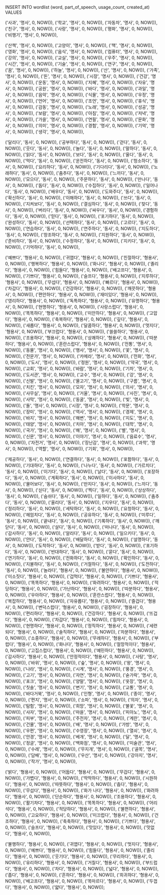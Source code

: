 INSERT INTO wordlist (word, part_of_speech, usage_count, created_at) VALUES

('사과', '명사', 0, NOW()),
('학교', '명사', 0, NOW()),
('자동차', '명사', 0, NOW()),
('친구', '명사', 0, NOW()),
('사랑', '명사', 0, NOW()),
('평화', '명사', 0, NOW()),
('비행기', '명사', 0, NOW()),

('산책', '명사', 0, NOW()),
('고양이', '명사', 0, NOW()),
('책', '명사', 0, NOW()),
('영화', '명사', 0, NOW()),
('음식', '명사', 0, NOW()),
('컴퓨터', '명사', 0, NOW()),
('강의', '명사', 0, NOW()),
('교실', '명사', 0, NOW()),
('우주', '명사', 0, NOW()),
('시간', '명사', 0, NOW()),
('기술', '명사', 0, NOW()),
('연구', '명사', 0, NOW()),
('꿈', '명사', 0, NOW()),
('하늘', '명사', 0, NOW()),
('산', '명사', 0, NOW()),
('가족', '명사', 0, NOW()),
('돈', '명사', 0, NOW()),
('시장', '명사', 0, NOW()),
('건강', '명사', 0, NOW()),
('운동', '명사', 0, NOW()),
('지혜', '명사', 0, NOW()),
('자유', '명사', 0, NOW()),
('공원', '명사', 0, NOW()),
('바다', '명사', 0, NOW()),
('과일', '명사', 0, NOW()),
('음악', '명사', 0, NOW()),
('식물', '명사', 0, NOW()),
('우정', '명사', 0, NOW()),
('언어', '명사', 0, NOW()),
('조언', '명사', 0, NOW()),
('휴식', '명사', 0, NOW()),
('감동', '명사', 0, NOW()),
('노래', '명사', 0, NOW()),
('성공', '명사', 0, NOW()),
('보람', '명사', 0, NOW()),
('아침', '명사', 0, NOW()),
('저녁', '명사', 0, NOW()),
('가을', '명사', 0, NOW()),
('연필', '명사', 0, NOW()),
('문화', '명사', 0, NOW()),
('의미', '명사', 0, NOW()),
('경험', '명사', 0, NOW()),
('기억', '명사', 0, NOW()),
('생각', '명사', 0, NOW()),

('달리다', '동사', 0, NOW()),
('공부하다', '동사', 0, NOW()),
('걷다', '동사', 0, NOW()),
('웃다', '동사', 0, NOW()),
('놀다', '동사', 0, NOW()),
('말하다', '동사', 0, NOW()),
('읽다', '동사', 0, NOW()),
('보다', '동사', 0, NOW()),
('울다', '동사', 0, NOW()),
('먹다', '동사', 0, NOW()),
('운전하다', '동사', 0, NOW()),
('청소하다', '동사', 0, NOW()),
('요리하다', '동사', 0, NOW()),
('기다리다', '동사', 0, NOW()),
('노래하다', '동사', 0, NOW()),
('춤추다', '동사', 0, NOW()),
('느끼다', '동사', 0, NOW()),
('모으다', '동사', 0, NOW()),
('주문하다', '동사', 0, NOW()),
('만나다', '동사', 0, NOW()),
('돕다', '동사', 0, NOW()),
('수집하다', '동사', 0, NOW()),
('일어나다', '동사', 0, NOW()),
('배우다', '동사', 0, NOW()),
('도와주다', '동사', 0, NOW()),
('확신하다', '동사', 0, NOW()),
('이해하다', '동사', 0, NOW()),
('쓰다', '동사', 0, NOW()),
('지켜보다', '동사', 0, NOW()),
('결심하다', '동사', 0, NOW()),
('찾다', '동사', 0, NOW()),
('버리다', '동사', 0, NOW()),
('싸우다', '동사', 0, NOW()),
('경험하다', '동사', 0, NOW()),
('믿다', '동사', 0, NOW()),
('포기하다', '동사', 0, NOW()),
('완성하다', '동사', 0, NOW()),
('선택하다', '동사', 0, NOW()),
('고르다', '동사', 0, NOW()),
('연습하다', '동사', 0, NOW()),
('연주하다', '동사', 0, NOW()),
('지도하다', '동사', 0, NOW()),
('창조하다', '동사', 0, NOW()),
('지원하다', '동사', 0, NOW()),
('준비하다', '동사', 0, NOW()),
('수정하다', '동사', 0, NOW()),
('지키다', '동사', 0, NOW()),
('기억하다', '동사', 0, NOW()),

('예쁘다', '형용사', 0, NOW()),
('귀엽다', '형용사', 0, NOW()),
('친절하다', '형용사', 0, NOW()),
('행복하다', '형용사', 0, NOW()),
('화나다', '형용사', 0, NOW()),
('졸리다', '형용사', 0, NOW()),
('힘들다', '형용사', 0, NOW()),
('배고프다', '형용사', 0, NOW()),
('기쁘다', '형용사', 0, NOW()),
('슬프다', '형용사', 0, NOW()),
('지루하다', '형용사', 0, NOW()),
('무섭다', '형용사', 0, NOW()),
('빠르다', '형용사', 0, NOW()),
('차갑다', '형용사', 0, NOW()),
('건강하다', '형용사', 0, NOW()),
('깨끗하다', '형용사', 0, NOW()),
('편안하다', '형용사', 0, NOW()),
('재미있다', '형용사', 0, NOW()),
('영리하다', '형용사', 0, NOW()),
('독특하다', '형용사', 0, NOW()),
('유명하다', '형용사', 0, NOW()),
('현명하다', '형용사', 0, NOW()),
('사랑스럽다', '형용사', 0, NOW()),
('똑똑하다', '형용사', 0, NOW()),
('미안하다', '형용사', 0, NOW()),
('고맙다', '형용사', 0, NOW()),
('축복하다', '형용사', 0, NOW()),
('깊다', '형용사', 0, NOW()),
('새롭다', '형용사', 0, NOW()),
('달콤하다', '형용사', 0, NOW()),
('멋지다', '형용사', 0, NOW()),
('부끄럽다', '형용사', 0, NOW()),
('쓸쓸하다', '형용사', 0, NOW()),
('조용하다', '형용사', 0, NOW()),
('상쾌하다', '형용사', 0, NOW()),
('따분하다', '형용사', 0, NOW()),
('혼란스럽다', '형용사', 0, NOW()),
('전통', '명사', 0, NOW()),
('동물', '명사', 0, NOW()),
('행사', '명사', 0, NOW()),
('꽃', '명사', 0, NOW()),
('전문가', '명사', 0, NOW()),
('카메라', '명사', 0, NOW()),
('전화', '명사', 0, NOW()),
('도시', '명사', 0, NOW()),
('정원', '명사', 0, NOW()),
('약국', '명사', 0, NOW()),
('교회', '명사', 0, NOW()),
('바람', '명사', 0, NOW()),
('기차', '명사', 0, NOW()),
('도서관', '명사', 0, NOW()),
('교수', '명사', 0, NOW()),
('강', '명사', 0, NOW()),
('신발', '명사', 0, NOW()),
('물고기', '명사', 0, NOW()),
('구름', '명사', 0, NOW()),
('치킨', '명사', 0, NOW()),
('모자', '명사', 0, NOW()),
('의사', '명사', 0, NOW()),
('사무실', '명사', 0, NOW()),
('거울', '명사', 0, NOW()),
('사진', '명사', 0, NOW()),
('사막', '명사', 0, NOW()),
('동굴', '명사', 0, NOW()),
('빛', '명사', 0, NOW()),
('돌', '명사', 0, NOW()),
('시장', '명사', 0, NOW()),
('학문', '명사', 0, NOW()),
('장미', '명사', 0, NOW()),
('역사', '명사', 0, NOW()),
('경제', '명사', 0, NOW()),
('바지', '명사', 0, NOW()),
('해변', '명사', 0, NOW()),
('지도', '명사', 0, NOW()),
('태양', '명사', 0, NOW()),
('치아', '명사', 0, NOW()),
('대학', '명사', 0, NOW()),
('국가', '명사', 0, NOW()),
('해', '명사', 0, NOW()),
('별', '명사', 0, NOW()),
('신문', '명사', 0, NOW()),
('이야기', '명사', 0, NOW()),
('음료수', '명사', 0, NOW()),
('자전거', '명사', 0, NOW()),
('장난감', '명사', 0, NOW()),
('과학', '명사', 0, NOW()),
('역할', '명사', 0, NOW()),
('기회', '명사', 0, NOW()),

('제공하다', '동사', 0, NOW()),
('연결하다', '동사', 0, NOW()),
('포함하다', '동사', 0, NOW()),
('기대하다', '동사', 0, NOW()),
('나누다', '동사', 0, NOW()),
('가르치다', '동사', 0, NOW()),
('이기다', '동사', 0, NOW()),
('날다', '동사', 0, NOW()),
('포장하다', '동사', 0, NOW()),
('계획하다', '동사', 0, NOW()),
('이사하다', '동사', 0, NOW()),
('물어보다', '동사', 0, NOW()),
('만지다', '동사', 0, NOW()),
('느끼다', '동사', 0, NOW()),
('싣다', '동사', 0, NOW()),
('찍다', '동사', 0, NOW()),
('상상하다', '동사', 0, NOW()),
('숨쉬다', '동사', 0, NOW()),
('일하다', '동사', 0, NOW()),
('춤추다', '동사', 0, NOW()),
('울리다', '동사', 0, NOW()),
('지우다', '동사', 0, NOW()),
('정리하다', '동사', 0, NOW()),
('세탁하다', '동사', 0, NOW()),
('요청하다', '동사', 0, NOW()),
('헤엄치다', '동사', 0, NOW()),
('공유하다', '동사', 0, NOW()),
('미루다', '동사', 0, NOW()),
('끝내다', '동사', 0, NOW()),
('기록하다', '동사', 0, NOW()),
('깨닫다', '동사', 0, NOW()),
('살다', '동사', 0, NOW()),
('떠나다', '동사', 0, NOW()),
('감사하다', '동사', 0, NOW()),
('알리다', '동사', 0, NOW()),
('일으키다', '동사', 0, NOW()),
('안다', '동사', 0, NOW()),
('배달하다', '동사', 0, NOW()),
('설명하다', '동사', 0, NOW()),
('도착하다', '동사', 0, NOW()),
('받다', '동사', 0, NOW()),
('포기하다', '동사', 0, NOW()),
('반대하다', '동사', 0, NOW()),
('묻다', '동사', 0, NOW()),
('연기하다', '동사', 0, NOW()),
('전화하다', '동사', 0, NOW()),
('확인하다', '동사', 0, NOW()),
('지불하다', '동사', 0, NOW()),
('거절하다', '동사', 0, NOW()),
('도전하다', '동사', 0, NOW()),
('놀라다', '형용사', 0, NOW()),
('불안하다', '형용사', 0, NOW()),
('미소짓다', '형용사', 0, NOW()),
('겁먹다', '형용사', 0, NOW()),
('기쁘다', '형용사', 0, NOW()),
('똑똑하다', '형용사', 0, NOW()),
('화려하다', '형용사', 0, NOW()),
('적당하다', '형용사', 0, NOW()),
('가난하다', '형용사', 0, NOW()),
('따분하다', '형용사', 0, NOW()),
('우아하다', '형용사', 0, NOW()),
('혼란스럽다', '형용사', 0, NOW()),
('복잡하다', '형용사', 0, NOW()),
('자유롭다', '형용사', 0, NOW()),
('즐겁다', '형용사', 0, NOW()),
('변덕스럽다', '형용사', 0, NOW()),
('굉장하다', '형용사', 0, NOW()),
('편리하다', '형용사', 0, NOW()),
('건강하다', '형용사', 0, NOW()),
('뜨겁다', '형용사', 0, NOW()),
('차갑다', '형용사', 0, NOW()),
('힘차다', '형용사', 0, NOW()),
('현명하다', '형용사', 0, NOW()),
('정직하다', '형용사', 0, NOW()),
('세련되다', '형용사', 0, NOW()),
('솔직하다', '형용사', 0, NOW()),
('차분하다', '형용사', 0, NOW()),
('소중하다', '형용사', 0, NOW()),
('무례하다', '형용사', 0, NOW()),
('부럽다', '형용사', 0, NOW()),
('화나다', '형용사', 0, NOW()),
('절망적이다', '형용사', 0, NOW()),
('고집스럽다', '형용사', 0, NOW()),
('예민하다', '형용사', 0, NOW()),
('감사하다', '형용사', 0, NOW()),
('안정적이다', '형용사', 0, NOW()),
('사탕', '명사', 0, NOW()),
('바위', '명사', 0, NOW()),
('숲', '명사', 0, NOW()),
('왕', '명사', 0, NOW()),
('나라', '명사', 0, NOW()),
('시계', '명사', 0, NOW()),
('풍경', '명사', 0, NOW()),
('고기', '명사', 0, NOW()),
('자연', '명사', 0, NOW()),
('숟가락', '명사', 0, NOW()),
('포크', '명사', 0, NOW()),
('양말', '명사', 0, NOW()),
('옷장', '명사', 0, NOW()),
('칫솔', '명사', 0, NOW()),
('변기', '명사', 0, NOW()),
('교통', '명사', 0, NOW()),
('바다거북', '명사', 0, NOW()),
('인형', '명사', 0, NOW()),
('종이', '명사', 0, NOW()),
('편지', '명사', 0, NOW()),
('소파', '명사', 0, NOW()),
('의자', '명사', 0, NOW()),
('탐험', '명사', 0, NOW()),
('희망', '명사', 0, NOW()),
('불꽃', '명사', 0, NOW()),
('사자', '명사', 0, NOW()),
('마을', '명사', 0, NOW()),
('피아노', '명사', 0, NOW()),
('피부', '명사', 0, NOW()),
('주전자', '명사', 0, NOW()),
('계란', '명사', 0, NOW()),
('건물', '명사', 0, NOW()),
('배', '명사', 0, NOW()),
('가방', '명사', 0, NOW()),
('우편', '명사', 0, NOW()),
('수영장', '명사', 0, NOW()),
('열쇠', '명사', 0, NOW()),
('안경', '명사', 0, NOW()),
('베개', '명사', 0, NOW()),
('달', '명사', 0, NOW()),
('정글', '명사', 0, NOW()),
('백화점', '명사', 0, NOW()),
('미술관', '명사', 0, NOW()),
('수레', '명사', 0, NOW()),
('무지개', '명사', 0, NOW()),
('골목', '명사', 0, NOW()),
('담배', '명사', 0, NOW()),
('우산', '명사', 0, NOW()),
('강아지', '명사', 0, NOW()),
('작가', '명사', 0, NOW()),

('밝다', '형용사', 0, NOW()),
('어둡다', '형용사', 0, NOW()),
('무겁다', '형용사', 0, NOW()),
('가볍다', '형용사', 0, NOW()),
('딱딱하다', '형용사', 0, NOW()),
('시원하다', '형용사', 0, NOW()),
('따뜻하다', '형용사', 0, NOW()),
('춥다', '형용사', 0, NOW()),
('무섭다', '형용사', 0, NOW()),
('화가 나다', '형용사', 0, NOW()),
('화려하다', '형용사', 0, NOW()),
('단순하다', '형용사', 0, NOW()),
('조용하다', '형용사', 0, NOW()),
('활기차다', '형용사', 0, NOW()),
('똑똑하다', '형용사', 0, NOW()),
('어리석다', '형용사', 0, NOW()),
('적당하다', '형용사', 0, NOW()),
('불편하다', '형용사', 0, NOW()),
('고요하다', '형용사', 0, NOW()),
('미끄럽다', '형용사', 0, NOW()),
('건조하다', '형용사', 0, NOW()),
('축축하다', '형용사', 0, NOW()),
('기쁘다', '형용사', 0, NOW()),
('슬프다', '형용사', 0, NOW()),
('맛있다', '형용사', 0, NOW()),
('맛없다', '형용사', 0, NOW()),

('불행하다', '형용사', 0, NOW()),
('귀엽다', '형용사', 0, NOW()),
('멋지다', '형용사', 0, NOW()),
('예쁘다', '형용사', 0, NOW()),
('힘들다', '형용사', 0, NOW()),
('졸리다', '형용사', 0, NOW()),
('웃기다', '형용사', 0, NOW()),
('무리하다', '형용사', 0, NOW()),
('유리하다', '형용사', 0, NOW()),
('거칠다', '형용사', 0, NOW()),
('부드럽다', '형용사', 0, NOW()),
('차다', '형용사', 0, NOW()),
('넓다', '형용사', 0, NOW()),
('좁다', '형용사', 0, NOW()),
('흔하다', '형용사', 0, NOW()),
('희귀하다', '형용사', 0, NOW()),
('배고프다', '형용사', 0, NOW()),
('목마르다', '형용사', 0, NOW()),
('두껍다', '형용사', 0, NOW()),
('얇다', '형용사', 0, NOW());
